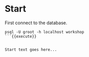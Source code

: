 # Start

First connect to the database.

```
psql -U groot -h localhost workshop
```{{execute}}


Start text goes here...
